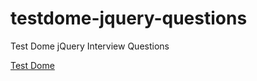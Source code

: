 # testdome-jquery-questions
Test Dome  jQuery Interview Questions

[Test Dome](https://www.testdome.com/d/jquery-interview-questions/121)

